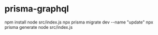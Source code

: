 # prisma-graphql
npm install 
node src/index.js
npx prisma migrate dev --name "update"
npx prisma generate
node src/index.js